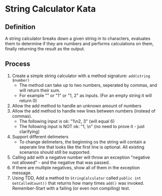 # String Calculator Kata

## Definition

A string calculator breaks down a given string in to characters, evaluates them to determine if they are numbers and performs calculations on them, finally returning the result as the output.

## Process

1. Create a simple string calculator with a method signature: `add(string $number)`
    - The method can take up to two numbers, seperated by commas, and will return their sum.
    - For example "" or "1" or "1, 2" as inputs. (For an empty string it will return 0)  
2. Allow the add method to handle an unknown amount of numbers
3. Allow the add method to handle new lines between numbers (instead of commas).
    - The following input is ok: "1\n2, 3" (will equal 6)
    - The following input is NOT ok: "1, \n" (no need to prove it - just clarifying)
4. Support different delimeters
    - To change delimeters, the beginning os the string will contain a seperate line that looks like the first line is optional. All existing scenarios should still be supported.
5. Calling add with a negative number will throw an exception "negative not allowed" - and the negative that was passed.
6. If there are multiple negatives, show all of them in the exception message.
7. Using TDD, Add a method  to `StringCalculator` called `public int GetCalledCount()` that returns how many times `add()` was invoked. Remember-Start with a failing (or even non compiling) test.



